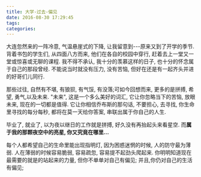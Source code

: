 ```yaml
---
title: 大学-过去-偏见
date: 2016-08-30 17:29:45
tags:
categories:
---
```

大连忽然来的一阵冷意, 气温悬崖式的下降, 让我留意到---原来又到了开学的季节.
背着书包的学生们, 从四面八方而来, 他们在各自的校园中穿行, 赶着去上一堂又一堂或惊喜或无聊的课程.
我不得不承认, 我十分的羡慕这样的日子, 也十分的怀念属于自己的那段曾经.
不能说当时就没有压力, 没有苦恼, 但好在还是有一起齐头并进的好哥们儿同行.

那些过往, 自然有不堪, 有狼狈, 有气馁, 有没落;可如今回想而来, 更多的是拼搏, 希望, 勇气,以及未来.
"未来", 这是一个多么美好的词汇, 它让你忽略当下的苦恼, 放眼未来, 现在的一切都是值得.
它让你相信乔布斯的那句话, 不要担心, 去寻找, 你生命里寻找的每分每秒, 都将在莫一天给你答案, 串联出属于你自己的人生.

毕业了, 就业了, 以为夜以继日的工作就是拼搏, 好久没有再抬起头来看星空.
而**属于我的那颗夜空中的亮星, 你又究竟在哪里...**

每个人都希望自己的生命里能出现指明灯, 因为困惑迷惘的时候, 人的防守最为薄弱.
人在薄弱的时候容易脆弱, 容易疏忽, 容易提不起劲头爬起来. 你明明知道现在最需要的就是的站起来的力量, 但你不单单对自己有偏见; 
并且,你仍对自己的生活有偏见;

